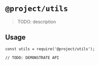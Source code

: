 # `@project/utils`

> TODO: description

## Usage

```
const utils = require('@project/utils');

// TODO: DEMONSTRATE API
```
